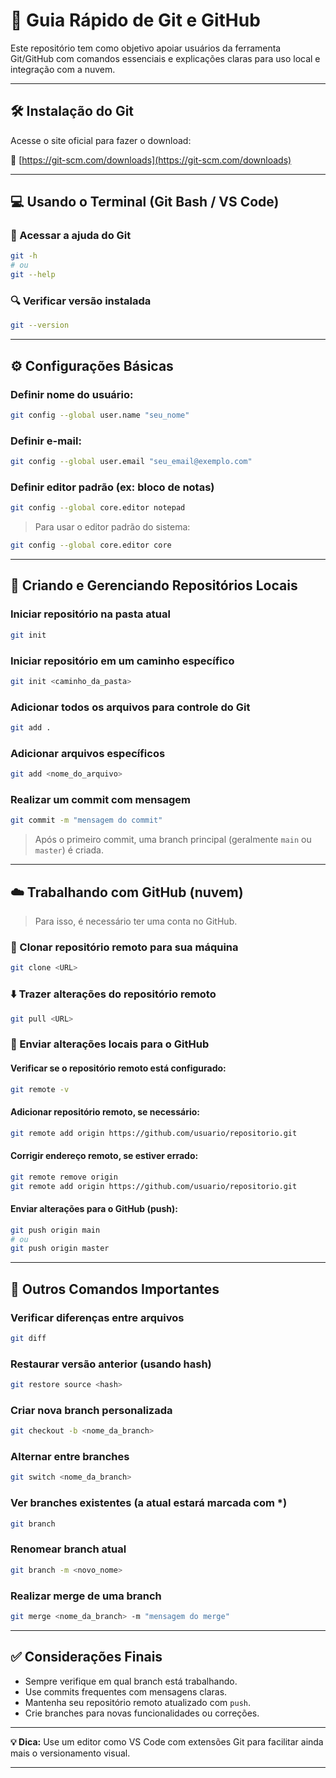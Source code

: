 # 🚀 Guia Rápido de Git e GitHub

Este repositório tem como objetivo apoiar usuários da ferramenta Git/GitHub com comandos essenciais e explicações claras para uso local e integração com a nuvem.

---

## 🛠️ Instalação do Git

Acesse o site oficial para fazer o download:

🔗 [https://git-scm.com/downloads](https://git-scm.com/downloads)

---

## 💻 Usando o Terminal (Git Bash / VS Code)

### 📖 Acessar a ajuda do Git

```bash
git -h
# ou
git --help
```

### 🔍 Verificar versão instalada

```bash
git --version
```

---

## ⚙️ Configurações Básicas

### Definir nome do usuário:

```bash
git config --global user.name "seu_nome"
```

### Definir e-mail:

```bash
git config --global user.email "seu_email@exemplo.com"
```

### Definir editor padrão (ex: bloco de notas)

```bash
git config --global core.editor notepad
```

> Para usar o editor padrão do sistema:
```bash
git config --global core.editor core
```

---

## 📁 Criando e Gerenciando Repositórios Locais

### Iniciar repositório na pasta atual

```bash
git init
```

### Iniciar repositório em um caminho específico

```bash
git init <caminho_da_pasta>
```

### Adicionar todos os arquivos para controle do Git

```bash
git add .
```

### Adicionar arquivos específicos

```bash
git add <nome_do_arquivo>
```

### Realizar um commit com mensagem

```bash
git commit -m "mensagem do commit"
```

> Após o primeiro commit, uma branch principal (geralmente `main` ou `master`) é criada.

---

## ☁️ Trabalhando com GitHub (nuvem)

> Para isso, é necessário ter uma conta no GitHub.

### 🔄 Clonar repositório remoto para sua máquina

```bash
git clone <URL>
```

### ⬇️ Trazer alterações do repositório remoto

```bash
git pull <URL>
```

### 🔼 Enviar alterações locais para o GitHub

#### Verificar se o repositório remoto está configurado:

```bash
git remote -v
```

#### Adicionar repositório remoto, se necessário:

```bash
git remote add origin https://github.com/usuario/repositorio.git
```

#### Corrigir endereço remoto, se estiver errado:

```bash
git remote remove origin
git remote add origin https://github.com/usuario/repositorio.git
```

#### Enviar alterações para o GitHub (push):

```bash
git push origin main
# ou
git push origin master
```

---

## 🧰 Outros Comandos Importantes

### Verificar diferenças entre arquivos

```bash
git diff
```

### Restaurar versão anterior (usando hash)

```bash
git restore source <hash>
```

### Criar nova branch personalizada

```bash
git checkout -b <nome_da_branch>
```

### Alternar entre branches

```bash
git switch <nome_da_branch>
```

### Ver branches existentes (a atual estará marcada com *)

```bash
git branch
```

### Renomear branch atual

```bash
git branch -m <novo_nome>
```

### Realizar merge de uma branch

```bash
git merge <nome_da_branch> -m "mensagem do merge"
```

---

## ✅ Considerações Finais

- Sempre verifique em qual branch está trabalhando.
- Use commits frequentes com mensagens claras.
- Mantenha seu repositório remoto atualizado com `push`.
- Crie branches para novas funcionalidades ou correções.

---

**💡 Dica:** Use um editor como VS Code com extensões Git para facilitar ainda mais o versionamento visual.

---

